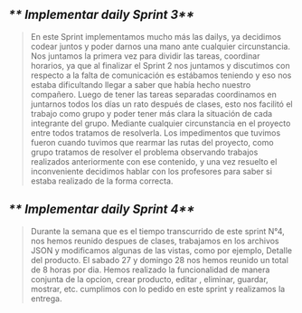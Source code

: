  ## _** Implementar daily Sprint 3**_

>En este Sprint implementamos mucho más las dailys, ya decidimos codear juntos y poder darnos una mano ante cualquier circunstancia. Nos juntamos  la primera vez para dividir las tareas, coordinar horarios, ya que al finalizar el Sprint 2 nos juntamos y discutimos con respecto a la falta de comunicación es estábamos teniendo y eso nos estaba dificultando llegar a saber que había hecho nuestro compañero. 
Luego de tener las tareas separadas  coordinamos en juntarnos todos los días un rato después de clases, esto nos facilitó el trabajo como grupo y poder tener más clara la situación de cada integrante del grupo. Mediante cualquier circunstancia en el proyecto entre todos tratamos de resolverla. 
Los impedimentos que tuvimos fueron cuando tuvimos que rearmar las rutas del proyecto, como grupo tratamos de resolver el problema observando trabajos realizados anteriormente con ese contenido, y una vez resuelto el inconveniente decidimos hablar con los profesores para saber si estaba realizado de la forma correcta. 

 ## _** Implementar daily Sprint 4**_

 >Durante la semana que es el tiempo transcurrido de este sprint N°4, nos hemos reunido despues de clases, trabajamos en los archivos JSON y modificamos algunas de las vistas, como por ejemplo, Detalle del producto.
 >El sabado 27 y domingo 28 nos hemos reunido un total de 8 horas por dia. Hemos realizado la funcionalidad de manera conjunta de la opcion, crear producto, editar , eliminar, guardar, mostrar, etc. cumplimos con lo pedido en este sprint y realizamos la entrega.
